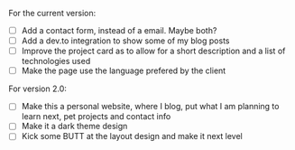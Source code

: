 For the current version:
- [ ] Add a contact form, instead of a email. Maybe both?
- [ ] Add a dev.to integration to show some of my blog posts
- [ ] Improve the project card as to allow for a short description and a list of technologies used
- [ ] Make the page use the language prefered by the client

For version 2.0:
- [ ] Make this a personal website, where I blog, put what I am planning to learn next, pet projects and contact info
- [ ] Make it a dark theme design
- [ ] Kick some BUTT at the layout design and make it next level